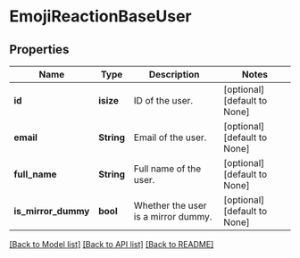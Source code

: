 # EmojiReactionBaseUser

## Properties
Name | Type | Description | Notes
------------ | ------------- | ------------- | -------------
**id** | **isize** | ID of the user.  | [optional] [default to None]
**email** | **String** | Email of the user.  | [optional] [default to None]
**full_name** | **String** | Full name of the user.  | [optional] [default to None]
**is_mirror_dummy** | **bool** | Whether the user is a mirror dummy.  | [optional] [default to None]

[[Back to Model list]](../README.md#documentation-for-models) [[Back to API list]](../README.md#documentation-for-api-endpoints) [[Back to README]](../README.md)


